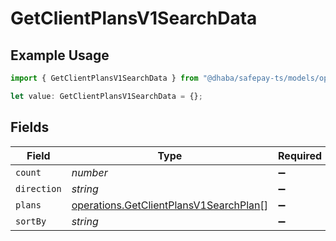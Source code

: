 # GetClientPlansV1SearchData

## Example Usage

```typescript
import { GetClientPlansV1SearchData } from "@dhaba/safepay-ts/models/operations";

let value: GetClientPlansV1SearchData = {};
```

## Fields

| Field                                                                                            | Type                                                                                             | Required                                                                                         | Description                                                                                      |
| ------------------------------------------------------------------------------------------------ | ------------------------------------------------------------------------------------------------ | ------------------------------------------------------------------------------------------------ | ------------------------------------------------------------------------------------------------ |
| `count`                                                                                          | *number*                                                                                         | :heavy_minus_sign:                                                                               | N/A                                                                                              |
| `direction`                                                                                      | *string*                                                                                         | :heavy_minus_sign:                                                                               | N/A                                                                                              |
| `plans`                                                                                          | [operations.GetClientPlansV1SearchPlan](../../models/operations/getclientplansv1searchplan.md)[] | :heavy_minus_sign:                                                                               | N/A                                                                                              |
| `sortBy`                                                                                         | *string*                                                                                         | :heavy_minus_sign:                                                                               | N/A                                                                                              |